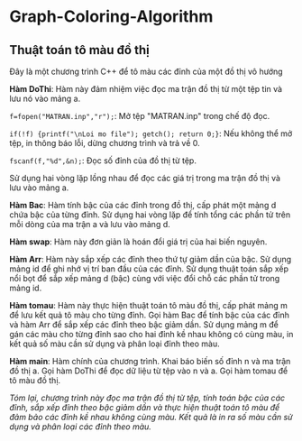 # Graph-Coloring-Algorithm

## Thuật toán tô màu đồ thị

Đây là một chương trình C++ để tô màu các đỉnh của một đồ thị vô hướng

**Hàm DoThi**:
Hàm này đảm nhiệm việc đọc ma trận đồ thị từ một tệp tin và lưu nó vào mảng a.

`f=fopen("MATRAN.inp","r");`: Mở tệp "MATRAN.inp" trong chế độ đọc.

`if(!f) {printf("\nLoi mo file"); getch(); return 0;}`: Nếu không thể mở tệp, in thông báo lỗi, dừng chương trình và trả về 0.

`fscanf(f,"%d",&n);`: Đọc số đỉnh của đồ thị từ tệp.

Sử dụng hai vòng lặp lồng nhau để đọc các giá trị trong ma trận đồ thị và lưu vào mảng a.

**Hàm Bac**: Hàm tính bậc của các đỉnh trong đồ thị, cấp phát một mảng d chứa bậc của từng đỉnh. Sử dụng hai vòng lặp để tính tổng các phần tử trên mỗi dòng của ma trận a và lưu vào mảng d.

**Hàm swap**: Hàm này đơn giản là hoán đổi giá trị của hai biến nguyên.

**Hàm Arr**: Hàm này sắp xếp các đỉnh theo thứ tự giảm dần của bậc. Sử dụng mảng id để ghi nhớ vị trí ban đầu của các đỉnh.
Sử dụng thuật toán sắp xếp nổi bọt để sắp xếp mảng d (bậc) cùng với việc đổi chỗ các phần tử trong mảng id.

**Hàm tomau**: Hàm này thực hiện thuật toán tô màu đồ thị, cấp phát mảng m để lưu kết quả tô màu cho từng đỉnh. Gọi hàm Bac để tính bậc của các đỉnh và hàm Arr để sắp xếp các đỉnh theo bậc giảm dần.
Sử dụng mảng m để gán các màu cho từng đỉnh sao cho hai đỉnh kề nhau không có cùng màu, in kết quả số màu cần sử dụng và phân loại đỉnh theo màu.

**Hàm main**: Hàm chính của chương trình.
Khai báo biến số đỉnh n và ma trận đồ thị a.
Gọi hàm DoThi để đọc dữ liệu từ tệp vào n và a.
Gọi hàm tomau để tô màu đồ thị.

*Tóm lại, chương trình này đọc ma trận đồ thị từ tệp, tính toán bậc của các đỉnh, sắp xếp đỉnh theo bậc giảm dần và thực hiện thuật toán tô màu để đảm bảo các đỉnh kề nhau không cùng màu. Kết quả là in ra số màu cần sử dụng và phân loại các đỉnh theo màu.*
